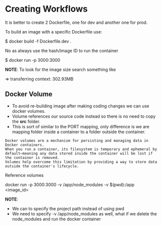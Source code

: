 # Creating Workflows

It is better to create 2 Dockerfile, one for dev and another one for prod.

To build an image with a specific Dockerfile use:

$ docker build -f Dockerfile.dev .

No as always use the hash/image ID to run the container

$ docker run -p 3000:3000 <hash>

**NOTE**: To look for the image size search something like

⇒ transferring context: 302.93MB

## Docker Volume

- To avoid re-building image after making coding changes we can use docker volumes.
- Volume references our source code instead so there is no need to copy the **src** folder.
- This is sort of similar to the PORT mapping, only difference is we are mapping folder inside a container to a folder outside the container.

```
Docker volumes are a mechanism for persisting and managing data in Docker containers.
When you run a container, its filesystem is temporary and ephemeral by default—meaning any data stored inside the container will be lost if the container is removed.
Volumes help overcome this limitation by providing a way to store data outside the container's lifecycle.
```

Reference volumes

docker run -p 3000:3000 -v /app/node_modules -v $(pwd):/app <image_id>

**NOTE**:
- We can to specify the project path instead of using pwd
- We need to specify -v /app/node_modules as well, what if we delete the node_modules and run the docker container
